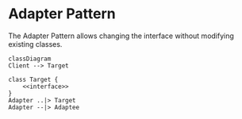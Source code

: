 # Adapter Pattern
The Adapter Pattern allows changing the interface without modifying existing classes.

```mermaid
classDiagram
Client --> Target

class Target {
    <<interface>>
}
Adapter ..|> Target
Adapter --|> Adaptee
```
